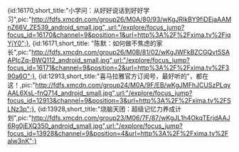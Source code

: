 {id:16170,short_title:"小学问：从好好说话到好好学习",pic:"http://fdfs.xmcdn.com/group26/M0A/80/93/wKgJRlkBY9fiDEjaAAMnZ66V_ZE539_android_small.jpg",,url:"/explore/focus_jump?focus_id=16170&channel=9&position=1&url=http%3A%2F%2Fxima.tv%2FjqYjY0";},
{id:16171,short_title: "陈默：如何做不焦虑的家长",pic:"http://fdfs.xmcdn.com/group26/M0B/81/02/wKgJWFkBZCGQvt5SAAPIcZq-BWQ112_android_small.jpg",url:"/explore/focus_jump?focus_id=16171&channel=9&position=2&url=http%3A%2F%2Fxima.tv%2F390a6O";},
{id:12913,short_title:"喜马拉雅官方订阅号，最好听的"，都在这！,pic:"http://fdfs.xmcdn.com/group24/M0A/9F/EB/wKgJMFhJCUSzPLqyAAL6XsL-fnQ714_android_small.jpg",url:"/explore/focus_jump?focus_id=12913&channel=9&position=3&url=http%3A%2F%2Fxima.tv%2FSLNz3p";},
{id:13928,short_title:"烧脑天团：超级记忆力养成计划",pic:"http://fdfs.xmcdn.com/group23/M06/7F/87/wKgJL1h4OkqTErjdAAJ6Rg0jEXQ350_android_small.jpg",url:"/explore/focus_jump?focus_id=13928&channel=9&position=4&url=http%3A%2F%2Fxima.tv%2Falw3nK";}